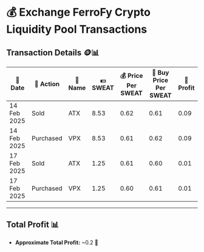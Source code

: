 # 💰 Exchange FerroFy Crypto Liquidity Pool Transactions

## Transaction Details 🪙📊
| 📅 Date        | 🛒 Action   | 📛 Name | 💵 SWEAT   | 💰 Price Per SWEAT | 🧾 Buy Price Per SWEAT | 🌟 Profit |
|----------------|-------------|---------|------------|--------------------|------------------------|-----------|
| 14 Feb 2025    | Sold        | ATX     | 8.53       | 0.62               | 0.61                   | 0.09      |
| 14 Feb 2025    | Purchased   | VPX     | 8.53       | 0.61               | 0.62                   | 0.09      |
| 17 Feb 2025    | Sold        | ATX     | 1.25       | 0.61               | 0.60                   | 0.01      |
| 17 Feb 2025    | Purchased   | VPX     | 1.25       | 0.60               | 0.61                   | 0.01      |

---

## Total Profit 📊
- **Approximate Total Profit:** ~0.2 💸
